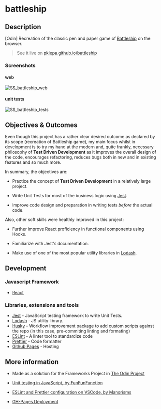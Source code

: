 # battleship

## Description

[Odin] Recreation of the classic pen and paper game of [Battleship](<https://www.wikiwand.com/en/Battleship_(game)>) on the browser.

> See it live on [pklepa.github.io/battleship](https://pklepa.github.io/battleship/)

### Screenshots

#### web

![SS_battleship_web](https://user-images.githubusercontent.com/22618438/92490632-a3f8d100-f1c7-11ea-8cd9-e1640792f0bd.png)

#### unit tests

![SS_battleship_tests](https://user-images.githubusercontent.com/22618438/92490063-e79f0b00-f1c6-11ea-86a5-322cf2f31e9f.png)

## Objectives & Outcomes

Even though this project has a rather clear desired outcome as declared by its scope (recreation of Battleship game), my main focus whilst in development is to try my hand at the modern and, quite frankly, necessary philosophy of **Test Driven Development** as it improves the overall design of the code, encourages refactoring, reduces bugs both in new and in existing features and so much more.

In summary, the objectives are:

- Practice the concept of **Test Driven Development** in a relatively large project.

- Write Unit Tests for most of the business logic using [Jest](https://jestjs.io/).

- Improve code design and preparation in writing tests _before_ the actual code.

Also, other soft skills were healthly improved in this project:

- Further improve React proficiency in functional components using Hooks.

- Familiarize with Jest's documentation.

- Make use of one of the most popular utility libraries in [Lodash](https://lodash.com/).

## Development

### Javascript Framework

- [React](https://github.com/facebook/create-react-app)

### Libraries, extensions and tools

- [Jest](https://jestjs.io/) - JavaScript testing framework to write Unit Tests.
- [Lodash](https://lodash.com/) - JS utility library.
- [Husky](https://www.npmjs.com/package/husky) - Workflow improvement package to add custom scripts against the repo (in this case, pre-commiting linting and formating)
- [ESLint](https://eslint.org/) - A linter tool to standardize code
- [Prettier](https://prettier.io/) - Code formatter
- [Github Pages](https://pages.github.com/) - Hosting

## More information

- Made as a solution for the Frameworks Project in [The Odin Project](https://www.theodinproject.com/courses/javascript/lessons/battleship)

- [Unit testing in JavaScript, by FunFunFunction](https://www.youtube.com/watch?v=3PjdxjWK0F0)

- [ESLint and Prettier configuration on VSCode, by Manorisms](https://www.youtube.com/watch?v=bfyI9yl3qfE)

- [GH-Pages Deployment](https://dev.to/yuribenjamin/how-to-deploy-react-app-in-github-pages-2a1f)
